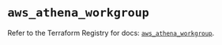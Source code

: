 # `aws_athena_workgroup`

Refer to the Terraform Registry for docs: [`aws_athena_workgroup`](https://registry.terraform.io/providers/hashicorp/aws/5.84.0/docs/resources/athena_workgroup).
